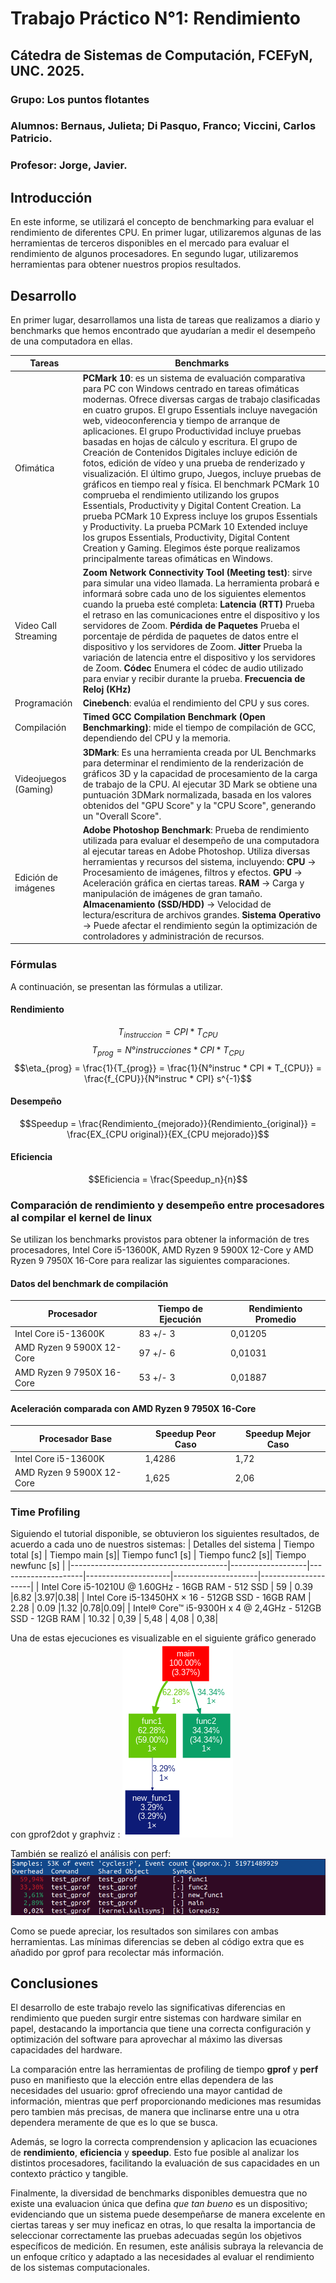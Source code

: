 # Trabajo Práctico N°1: Rendimiento
## Cátedra de Sistemas de Computación, FCEFyN, UNC. 2025.

### Grupo: Los puntos flotantes
### Alumnos: Bernaus, Julieta; Di Pasquo, Franco; Viccini, Carlos Patricio.
### Profesor: Jorge, Javier.

## Introducción
En este informe, se utilizará el concepto de benchmarking para evaluar el rendimiento de diferentes CPU. En primer lugar, utilizaremos algunas de las herramientas de terceros disponibles en el mercado para evaluar el rendimiento de algunos procesadores. En segundo lugar, utilizaremos herramientas para obtener nuestros propios resultados.

## Desarrollo
En primer lugar, desarrollamos una lista de tareas que realizamos a diario y benchmarks que hemos encontrado que ayudarían a medir el desempeño de una computadora en ellas.

| Tareas                       | Benchmarks                                                                                                           |
|------------------------------|----------------------------------------------------------------------------------------------------------------------|
| Ofimática                    | **PCMark 10**: es un sistema de evaluación comparativa para PC con Windows centrado en tareas ofimáticas modernas. Ofrece diversas cargas de trabajo clasificadas en cuatro grupos. El grupo Essentials incluye navegación web, videoconferencia y tiempo de arranque de aplicaciones. El grupo Productividad incluye pruebas basadas en hojas de cálculo y escritura. El grupo de Creación de Contenidos Digitales incluye edición de fotos, edición de vídeo y una prueba de renderizado y visualización. El último grupo, Juegos, incluye pruebas de gráficos en tiempo real y física. El benchmark PCMark 10 comprueba el rendimiento utilizando los grupos Essentials, Productivity y Digital Content Creation. La prueba PCMark 10 Express incluye los grupos Essentials y Productivity. La prueba PCMark 10 Extended incluye los grupos Essentials, Productivity, Digital Content Creation y Gaming. Elegimos éste porque realizamos principalmente tareas ofimáticas en Windows. |
| Video Call Streaming          | **Zoom Network Connectivity Tool (Meeting test)**: sirve para simular una video llamada. La herramienta probará e informará sobre cada uno de los siguientes elementos cuando la prueba esté completa: **Latencia (RTT)** Prueba el retraso en las comunicaciones entre el dispositivo y los servidores de Zoom. **Pérdida de Paquetes** Prueba el porcentaje de pérdida de paquetes de datos entre el dispositivo y los servidores de Zoom. **Jitter** Prueba la variación de latencia entre el dispositivo y los servidores de Zoom. **Códec** Enumera el códec de audio utilizado para enviar y recibir durante la prueba. **Frecuencia de Reloj (KHz)** |
| Programación                 | **Cinebench**: evalúa el rendimiento del CPU y sus cores.                                                            |
| Compilación                  | **Timed GCC Compilation Benchmark (Open Benchmarking)**: mide el tiempo de compilación de GCC, dependiendo del CPU y la memoria. |
| Videojuegos (Gaming)        | **3DMark**: Es una herramienta creada por UL Benchmarks para determinar el rendimiento de la renderización de gráficos 3D y la capacidad de procesamiento de la carga de trabajo de la CPU. Al ejecutar 3D Mark se obtiene una puntuación 3DMark normalizada, basada en los valores obtenidos del "GPU Score" y la "CPU Score", generando un "Overall Score".  |
| Edición de imágenes          | **Adobe Photoshop Benchmark**: Prueba de rendimiento utilizada para evaluar el desempeño de una computadora al ejecutar tareas en Adobe Photoshop. Utiliza diversas herramientas y recursos del sistema, incluyendo: **CPU** → Procesamiento de imágenes, filtros y efectos. **GPU** → Aceleración gráfica en ciertas tareas. **RAM** → Carga y manipulación de imágenes de gran tamaño. **Almacenamiento (SSD/HDD)** → Velocidad de lectura/escritura de archivos grandes. **Sistema Operativo** → Puede afectar el rendimiento según la optimización de controladores y administración de recursos. |


### Fórmulas
A continuación, se presentan las fórmulas a utilizar.

#### Rendimiento

$$T_{instruccion} = CPI * T_{CPU}$$
$$T_{prog} = N°instrucciones * CPI * T_{CPU}$$
$$\eta_{prog} = \frac{1}{T_{prog}}  = \frac{1}{N°instruc * CPI * T_{CPU}} = \frac{f_{CPU}}{N°instruc * CPI} s^{-1}$$

#### Desempeño
$$Speedup = \frac{Rendimiento_{mejorado}}{Rendimiento_{original}} = \frac{EX_{CPU original}}{EX_{CPU mejorado}}$$

#### Eficiencia
$$Eficiencia = \frac{Speedup_n}{n}$$

### Comparación de rendimiento y desempeño entre procesadores al compilar el kernel de linux
Se utilizan los benchmarks provistos para obtener la información de tres procesadores, Intel Core i5-13600K, AMD Ryzen 9 5900X 12-Core y AMD Ryzen 9 7950X 16-Core para realizar las siguientes comparaciones.

#### Datos del benchmark de compilación

| Procesador                              | Tiempo de Ejecución | Rendimiento Promedio |
|-----------------------------------------|---------------------|----------------------|
| Intel Core i5-13600K                   | 83 +/- 3            | 0,01205              |
| AMD Ryzen 9 5900X 12-Core               | 97 +/- 6            | 0,01031              |
| AMD Ryzen 9 7950X 16-Core               | 53 +/- 3            | 0,01887              |

#### Aceleración comparada con AMD Ryzen 9 7950X 16-Core
| Procesador Base                       | Speedup Peor Caso | Speedup Mejor Caso |
|---------------------------------------|-------------------|---------------------|
| Intel Core i5-13600K                 | 1,4286            | 1,72                |
| AMD Ryzen 9 5900X 12-Core             | 1,625             | 2,06                |

### Time Profiling
Siguiendo el tutorial disponible, se obtuvieron los siguientes resultados, de acuerdo a cada uno de nuestros sistemas:
| Detalles del sistema                  | Tiempo total [s] | Tiempo main [s]| Tiempo func1 [s] | Tiempo func2 [s]| Tiempo newfunc [s] |
|---------------------------------------|-------------------|---------------------|---------------------|---------------------|---------------------|
| Intel Core i5-10210U @ 1.60GHz - 16GB RAM - 512 SSD   | 59 | 0.39 |6.82 |3.97|0.38|
| Intel Core i5-13450HX  × 16 - 512GB SSD - 16GB RAM  | 2.28 | 0.09 |1.32 |0.78|0.09|
| Intel® Core™ i5-9300H x 4 @ 2,4GHz - 512GB SSD - 12GB RAM | 10.32 | 0,39 | 5,48 | 4,08 | 0,38|
	

Una de estas ejecuciones es visualizable en el siguiente gráfico generado con gprof2dot y graphviz : 
![](img/analysis.png)

También se realizó el análisis con perf: 
![](img/perf.png)

Como se puede apreciar, los resultados son similares con ambas herramientas. Las mínimas diferencias se deben al código extra que es añadido por gprof para recolectar más información.

## Conclusiones
El desarrollo de este trabajo revelo las significativas diferencias en rendimiento que pueden surgir entre sistemas con hardware similar en papel, destacando la importancia que tiene una correcta configuración y optimización del software para aprovechar al máximo las diversas capacidades del hardware. 

La comparación entre las herramientas de profiling de tiempo **gprof** y **perf** puso en manifiesto que la elección entre ellas dependera de las necesidades del usuario: gprof ofreciendo una mayor cantidad de información, mientras que perf proporcionando mediciones mas resumidas pero tambien más precisas, de manera que inclinarse entre una u otra dependera meramente de que es lo que se busca.

Además, se logro la correcta comprendension y aplicacion las ecuaciones de **rendimiento**, **eficiencia** y **speedup**. Esto fue posible al analizar los distintos procesadores, facilitando la evaluación de sus capacidades en un contexto práctico y tangible. 

Finalmente, la diversidad de benchmarks disponibles demuestra que no existe una evaluacion única que defina _que tan bueno_ es un dispositivo; evidenciando que un sistema puede desempeñarse de manera excelente en ciertas tareas y ser muy ineficaz en otras, lo que resalta la importancia de seleccionar correctamente las pruebas adecuadas según los objetivos específicos de medición. En resumen, este análisis subraya la relevancia de un enfoque crítico y adaptado a las necesidades al evaluar el rendimiento de los sistemas computacionales.